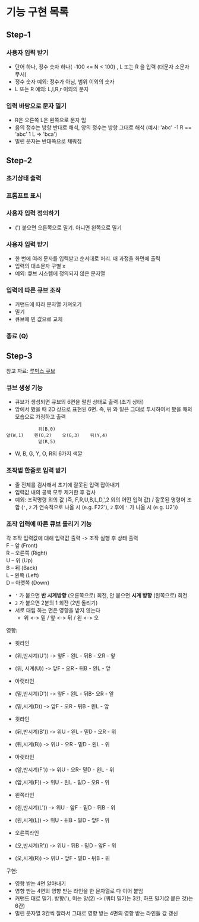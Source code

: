 # 기능 구현 목록

## Step-1
### 사용자 입력 받기
- 단어 하나, 정수 숫자 하나( -100 <= N < 100) , L 또는 R 을 입력 (대문자 소문자 무시)
- 정수 숫자 예외: 정수가 아님, 범위 이외의 숫자
- L 또는 R 예외: L,l,R,r 이외의 문자

### 입력 바탕으로 문자 밀기
- R은 오른쪽 L은 왼쪽으로 문자 밈
- 음의 정수는 방향 반대로 해석, 양의 정수는 방향 그대로 해석
  (예시: 'abc' -1 R == 'abc' 1 L => 'bca')
- 밀린 문자는 반대쪽으로 채워짐

## Step-2
### 초기상태 출력
### 프롬프트 표시
### 사용자 입력 정의하기

- (') 붙으면 오른쪽으로 밀기. 아니면 왼쪽으로 밀기

### 사용자 입력 받기

- 한 번에 여러 문자를 입력받고 순서대로 처리. 매 과정을 화면에 출력
- 입력의 대소문자 구별 x
- 예외: 큐브 시스템에 정의되지 않은 문자열

### 입력에 따른 큐브 조작

- 커맨드에 따라 문자열 가져오기
- 밀기
- 큐브에 민 값으로 교체

### 종료 (Q)

## Step-3
참고 자료: [루빅스 큐브](https://cube3x3.com/%ED%81%90%EB%B8%8C%EB%A5%BC-%EB%A7%9E%EC%B6%94%EB%8A%94-%EB%B0%A9/#notation)
### 큐브 생성 기능
- 큐브가 생성되면 큐브의 6면을 펼친 상태로 출력 (초기 상태)
- 앞에서 봤을 때 2D 상으로 표현된 6면. 즉, 뒤 와 밑은 그대로 투시하여서 봤을 때의 모습으로 가정하고 출력
```aidl
            위(B,0)
앞(W,1)    왼(O,2)    오(G,3)    뒤(Y,4)
            밑(R,5)
```

- W, B, G, Y, O, R의 6가지 색깔
### 조작법 한줄로 입력 받기
- 줄 전체를 검사해서 초기에 잘못된 입력 잡아내기
- 입력값 내의 공백 모두 제거한 후 검사
- 예외: 조작명령 외의 값 (즉, F,R,U,B,L,D,',2 외의 어떤 입력 값) /
  잘못된 명령어 조합 (`'`, `2` 가 연속적으로 나올 시 (e.g. F22'), 
  `2` 후에 `'` 가 나올 시 (e.g. U2')) 
### 조작 입력에 따른 큐브 돌리기 기능
각 조작 입력값에 대해 입력값 출력 -> 조작 실행 후 상태 출력<br>
F – 앞 (Front)<br>
R – 오른쪽 (Right)<br>
U – 위 (Up)<br>
B – 뒤 (Back)<br>
L – 왼쪽 (Left)<br>
D – 아랫쪽 (Down)<br>
- `'` 가 붙으면 **반 시계방향** (오른쪽으로) 회전, 안 붙으면 **시계 방향** (왼쪽으로) 회전
- `2` 가 붙으면 2분의 1 회전 (2번 돌리기)
- 서로 대립 하는 면은 영향을 받지 않는다
  - 위 <-> 밑 / 앞 <-> 뒤 / 왼 <-> 오
  
영향:
- 윗라인
- (위,반시계(U')) -> 앞F - 왼L - 뒤B - 오R - 앞
- (위, 시계(U)) -> 앞F - 오R - 뒤B - 왼L - 앞
  
- 아랫라인
- (밑,반시계(D')) -> 앞F - 왼L - 뒤B- 오R - 앞
- (밑,시계(D)) -> 앞F - 오R - 뒤B - 왼L  - 앞
  
- 윗라인
- (뒤,반시계(B')) -> 위U - 왼L - 밑D - 오R - 위
- (뒤,시계(B)) -> 위U - 오R - 밑D - 왼L - 위
  
- 아랫라인
- (앞,반시계(F')) -> 위U - 오R- 밑D - 왼L - 위
- (앞,시계(F)) -> 위U - 왼L - 밑D - 오R - 위
  
- 왼쪽라인
- (왼,반시계(L')) -> 위U - 앞F - 밑D - 뒤B - 위
- (왼,시계(L)) -> 위U - 뒤B - 밑D - 앞F - 위

- 오른쪽라인
- (오,반시계(R')) -> 위U - 뒤B - 밑D - 앞F - 위
- (오,시계(R)) ->  위U - 앞F - 밑D - 뒤B - 위

구현:
- 영향 받는 4면 알아내기
- 영향 받는 4면의 영향 받는 라인을 한 문자열로 다 이어 붙임
- 커맨드 대로 밀기. 방향('), 미는 양(2) -> (쿼터 밀기는 3칸, 하프 밀기(2 붙은 것)는 6칸)
- 밀린 문자열 3칸씩 잘라서 그대로 영향 받는 4면의 영향 받는 라인들 값 갱신



